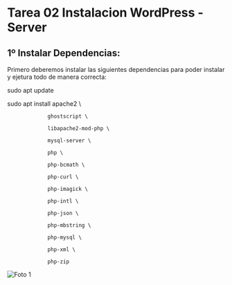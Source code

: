 # Tarea 02 Instalacion WordPress - Server

## 1º Instalar Dependencias:
Primero deberemos instalar las siguientes dependencias para poder instalar y ejetura todo de manera correcta: 

sudo apt update

sudo apt install apache2 \

                 ghostscript \
                 
                 libapache2-mod-php \
                 
                 mysql-server \
                 
                 php \
                 
                 php-bcmath \
                 
                 php-curl \
                 
                 php-imagick \
                 
                 php-intl \
                 
                 php-json \
                 
                 php-mbstring \
                 
                 php-mysql \
                 
                 php-xml \
                 
                 php-zip
                 

![Foto 1](https://github.com/oliver-miguez/Tarea-02-Instalacion-WordPress-Server-SXE-Oliver-Miguez-Alonso-/blob/main/1.png)
